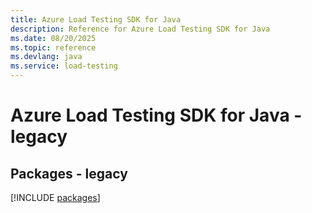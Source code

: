 ```yaml
---
title: Azure Load Testing SDK for Java
description: Reference for Azure Load Testing SDK for Java
ms.date: 08/20/2025
ms.topic: reference
ms.devlang: java
ms.service: load-testing
---
```

# Azure Load Testing SDK for Java - legacy
## Packages - legacy
[!INCLUDE [packages](load-testing-index.md)]